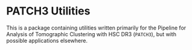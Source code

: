 # PATCH3 Utilities

This is a package containing utilities written primarily for the Pipeline for Analysis of Tomographic Clustering with HSC DR3 (`PATCH3`), but with possible applications elsewhere.